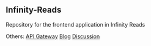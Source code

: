## Infinity-Reads

Repository for the frontend application in Infinity Reads

Others:
[API Gateway](https://github.com/amanjaiswalofficial/infinity-reads-api-gateway/)
[Blog](https://github.com/amanjaiswalofficial/infinity-reads-blog/)
[Discussion](https://github.com/amanjaiswalofficial/infinity-reads-discussion/)


